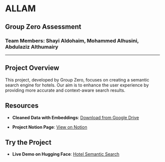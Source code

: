 # ALLAM

## Group Zero Assessment
### Team Members: Shayi Aldohaim, Mohammed Alhusini, Abdulaziz Althumairy

---

## Project Overview
This project, developed by Group Zero, focuses on creating a semantic search engine for hotels. Our aim is to enhance the user experience by providing more accurate and context-aware search results.

## Resources

- **Cleaned Data with Embeddings**: [Download from Google Drive](https://drive.google.com/file/d/19tENdH2TXN8yILOX3zSEyi8t-7pENgeW/view?usp=sharing)
  
- **Project Notion Page**: [View on Notion](https://www.notion.so/Group-0-Project-Semantic-Search-engine-for-Hotels-2b711f421db840fdab5adbaf4d20913d?pvs=4)

## Try the Project
- **Live Demo on Hugging Face**: [Hotel Semantic Search](https://huggingface.co/spaces/AzizTh/Hotel-Semantic-Search)
